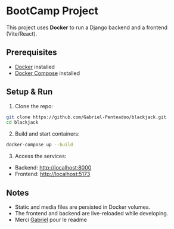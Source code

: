 # BootCamp Project

This project uses **Docker** to run a Django backend and a frontend (Vite/React).  

## Prerequisites

- [Docker](https://www.docker.com/get-started) installed  
- [Docker Compose](https://docs.docker.com/compose/install/) installed  

## Setup & Run

1. Clone the repo:

```bash
git clone https://github.com/Gabriel-Penteadoo/blackjack.git
cd blackjack
```

2. Build and start containers:

```bash
docker-compose up --build
```

3. Access the services:

- Backend: [http://localhost:8000](http://localhost:8000)  
- Frontend: [http://localhost:5173](http://localhost:5173)

## Notes

- Static and media files are persisted in Docker volumes.  
- The frontend and backend are live-reloaded while developing.  
- Merci [Gabriel](https://github.com/Gabriel-Penteadoo) pour le readme 